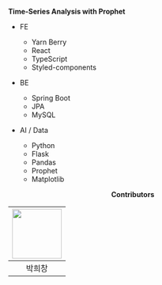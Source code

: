 **Time-Series Analysis with Prophet**

- FE
    - Yarn Berry
    - React
    - TypeScript
    - Styled-components
    

- BE
    - Spring Boot
    - JPA
    - MySQL

- AI / Data
    - Python
    - Flask
    - Pandas
    - Prophet
    - Matplotlib
  

<div align="center">

**Contributors**

| [<img src = "https://github.com/prkhch.png" width = 100>](https://github.com/prkhch) |
| :----------------------------------------------------------------------------------------------------------: |
|                                                    박희창                                                    |
</div>